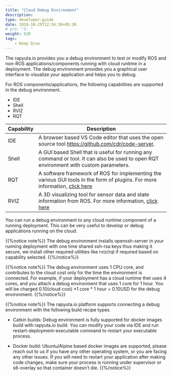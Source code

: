 ```yaml
---
title: "Cloud Debug Environment"
description:
type: developer-guide
date: 2019-10-25T12:34:38+05:30
# pre: "3. "
weight: 529
tags:
    - Deep Dive
---
```

The rapyuta.io provides you a debug environment to test or modify  ROS and non-ROS applications/components running with cloud runtime in a deployment. The debug environment provides you a graphical user interface to visualize your application and helps you to debug.

For ROS components/applications, the following capabilities are supported in the debug environment.
* IDE
* Shell
* RVIZ
* RQT

| Capability | Description |
| ------ | ----------- |
| IDE |  A browser based VS Code editor that uses the open source tool https://github.com/cdr/code-server.|
| Shell | A GUI based Shell that is useful for running any command or tool. It can also be used to open RQT environment with custom parameters.|
| RQT | A software framework of ROS for implementing the various GUI tools in the form of plugins. For more information, [click here](http://wiki.ros.org/rqt) |
| RVIZ | A 3D visualizing tool for sensor data and state information from ROS. For more information, [click here](http://wiki.ros.org/rviz)|

You can run a debug environment to any cloud runtime component of a running deployment. This can be very useful to develop or debug applications running on the cloud.  

{{%notice note%}}
The debug environment installs openssh-server in your running deployment with one time shared ssh-rsa keys thus making it secure, we install other required utilities like  rviz/rqt if required based on capability selected.
{{%/notice%}}

{{%notice note%}}
The debug environment uses 1 CPU core, and contributes to the cloud cost only for the time the environment is connected. For example, if your deployment has a cloud runtime thet uses 4 cores, and you attach a debug environment that uses 1 core for 1 hour. You will be charged 0.10(cloud cost) *1 core * 1 hour = 0.10USD for the debug environment.
{{%/notice%}}

{{%notice note%}}
The rapyuta.io platform supports connecting a debug environment with the following build recipe types.

* Catkin builds: Debug environment is fully supported for docker images build with rapyuta.io build. You can modify your code via IDE and run restart-deployment-executable command to restart your executable process.

* Docker build: Ubuntu/Alpine based docker images are supported, please reach out to us if you have any other operating system, or you are facing any other issues. If you will need to restart your application after making code changes, make sure your process is running under supervisor or s6-overlay so that container doesn’t die.
{{%/notice%}}